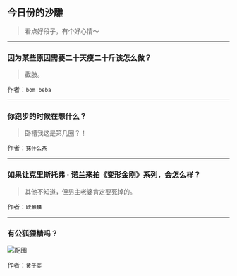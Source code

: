 ## 今日份的沙雕

> 看点好段子，有个好心情～


 
---

### 因为某些原因需要二十天瘦二十斤该怎么做？

> 截肢。


作者：`bom beba`

---

### 你跑步的时候在想什么？

> 卧槽我这是第几圈？！


作者：`抹什么茶`

---

### 如果让克里斯托弗 · 诺兰来拍《变形金刚》系列，会怎么样？

> 其他不知道，但男主老婆肯定要死掉的。


作者：`欧灏麟`

---

### 有公狐狸精吗？

> 



![配图](http://pic2.zhimg.com/6c2fa78dab73567c31818e4053b3c101_b.jpg)


作者：`黄子奕`